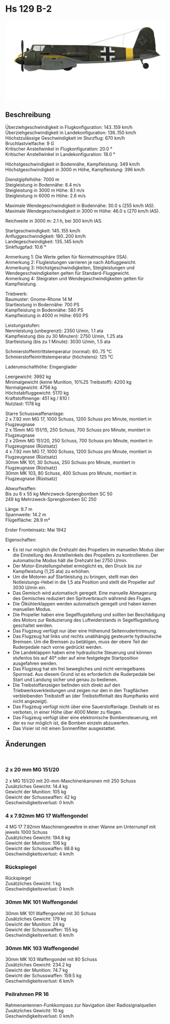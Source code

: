 # Hs 129 B-2  
  
![hs129b2](../images/hs129b2.png)  
  
## Beschreibung  
  
Überziehgeschwindigkeit in Flugkonfiguration: 143..159 km/h  
Überziehgeschwindigkeit in Landekonfiguration: 136..150 km/h  
Höchstzulässige Geschwindigkeit im Sturzflug: 670 km/h  
Bruchlastvielfache: 9 G  
Kritischer Anstellwinkel in Flugkonfiguration: 20.0 °  
Kritischer Anstellwinkel in Landekonfiguration: 18.0 °  
  
Höchstgeschwindigkeit in Bodennähe, Kampfleistung: 349 km/h  
Höchstgeschwindigkeit in 3000 m Höhe, Kampfleistung: 396 km/h  
  
Dienstgipfelhöhe: 7000 m  
Steigleistung in Bodennähe: 8.4 m/s  
Steigleistung in 3000 m Höhe: 8.1 m/s  
Steigleistung in 6000 m Höhe: 2.6 m/s  
  
Maximale Wendegeschwindigkeit in Bodennähe: 30.0 s (255 km/h IAS).  
Maximale Wendegeschwindigkeit in 3000 m Höhe: 46.0 s (270 km/h IAS).  
  
Reichweite in 3000 m: 2.1 h, bei 300 km/h IAS.  
  
Startgeschwindigkeit: 145..155 km/h  
Anfluggeschwindigkeit: 180..200 km/h  
Landegeschwindigkeit: 135..145 km/h  
Sinkflugpfad: 10.6 °  
  
Anmerkung 1: Die Werte gelten für Normatmosphäre (ISA).  
Anmerkung 2: Flugleistungen varrieren je nach Abfluggewicht.  
Anmerkung 3: Höchstgeschwindigkeiten, Steigleistungen und Wendegeschwindigkeiten gelten für Standard-Fluggewicht.  
Anmerkung 4: Steigraten und Wendegeschwindigkeiten gelten für Kampfleistung.  
  
Triebwerk:  
Baumuster: Gnome-Rhone 14 M  
Startleistung in Bodennähe: 700 PS  
Kampfleistung in Bodennähe: 580 PS  
Kampfleistung in 4000 m Höhe: 650 PS  
  
Leistungsstufen:  
Nennleistung (unbegrenzt): 2350 U/min, 1.1 ata  
Kampfleistung (bis zu 30 Minuten): 2750 U/min, 1.25 ata  
Startleistung (bis zu 1 Minute): 3030 U/min, 1.5 ata  
  
Schmierstoffeintrittstemperatur (normal): 60..75 °C  
Schmierstoffeintrittstemperatur (höchstens): 125 °C  
  
Laderumschalthöhe: Einganglader   
  
Leergewicht: 3992 kg  
Minimalgewicht (keine Munition, 10%25 Treibstoff): 4200 kg  
Normalgewicht: 4756 kg  
Höchstabfluggewicht: 5170 kg  
Kraftstoffmenge: 451 kg / 610 l  
Nutzlast: 1178 kg  
  
Starre Schusswaffenanlage:  
2 x 7.92 mm MG 17, 1000 Schuss, 1200 Schuss pro Minute, montiert in Flugzeugnase  
2 x 15mm MG 151/15, 250 Schuss, 700 Schuss pro Minute, montiert in Flugzeugnase  
2 x 20mm MG 151/20, 250 Schuss, 700 Schuss pro Minute, montiert in Flugzeugnase (Rüstsatz)  
4 x 7.92 mm MG 17, 1000 Schuss, 1200 Schuss pro Minute, montiert in Flugzeugnase (Rüstsatz)  
30mm MK 101, 30 Schuss, 250 Schuss pro Minute, montiert in Flugzeugnase (Rüstsatz)  
30mm MK 103, 80 Schuss, 400 Schuss pro Minute, montiert in Flugzeugnase (Rüstsatz)  
  
Abwurfwaffen:  
Bis zu 6 x 55 kg Mehrzweck-Sprengbomben SC 50  
249 kg Mehrzweck-Sprengbomben SC 250  
  
Länge: 9.7 m  
Spannweite: 14.2 m  
Flügelfläche: 28.9 m²  
  
Erster Fronteinsatz: Mai 1942  
  
Eigenschaften:  
- Es ist nur möglich die Drehzahl des Propellers im manuellen Modus über die Einstellung des Anstellwinkels des Propellers zu kontrollieren. Der automatische Modus hält die Drehzahl bei 2750 U/min.  
- Der Motor-Einstellungshebel ermöglicht es, den Druck bis zur Kampfleistung (1,25 ata) zu erhöhen.  
- Um die Motoren auf Startleistung zu bringen, stellt man den Notleistungs-Hebel in die 1,5 ata Position und stellt die Propeller auf 3030 U/min ein.  
- Das Gemisch wird automatisch geregelt. Eine manuelle Abmagerung des Gemisches reduziert den Spritverbrauch während des Fluges.  
- Die Ölkühlerklappen werden automatisch geregelt und haben keinen manuellen Modus.  
- Die Propeller haben eine Segelflugstellung und sollten bei Beschädigung des Motors zur Reduzierung des Luftwiderstands in Segelflugstellung geschaltet werden.  
- Das Flugzeug verfügt nur über eine Höhenund Seitenrudertrimmung.  
- Das Flugzeug hat links und rechts unabhängig gesteuerte hydraulische Bremsen. Um die Bremsen zu betätigen, muss der obere Teil der Ruderpedale nach vorne gedrückt werden.  
- Die Landeklappen haben eine hydraulische Steuerung und können stufenlos bis auf 40° oder auf eine festgelegte Startposition ausgefahren werden.  
- Das Flugzeug hat ein frei bewegliches und nicht verriegelbares Spornrad. Aus diesem Grund ist es erforderlich die Ruderpedale bei Start und Landung sicher und genau zu bedienen.  
- Die Treibstoffanzeigen befinden sich direkt auf den Triebwerksverkleidungen und zeigen nur den in den Tragflächen verbleibenden Treibstoff an (der Treibstoffinhalt des Rumpftanks wird nicht angezeigt).   
- Das Flugzeug verfügt nicht über eine Sauerstoffanlage. Deshalb ist es verboten, in einer Höhe über 4000 Meter zu fliegen.  
- Das Flugzeug verfügt über eine elektronische Bombensteuerung, mit der es nur möglich ist, die Bomben einzeln abzuwerfen.  
- Das Visier ist mit einen Sonnenfilter ausgestattet.  
  
  
## Änderungen  
  ﻿
  
### 2 x 20 mm MG 151/20  
  
2 x MG 151/20 mit 20-mm-Maschinenkanonen mit 250 Schuss  
Zusätzliches Gewicht: 14.4 kg  
Gewicht der Munition: 105 kg  
Gewicht der Schusswaffen: 42 kg  
Geschwindigkeitsverlust: 0 km/h  ﻿
  
### 4 x 7.92mm MG 17 Waffengondel  
  
4 MG 17 7.92mm Maschinengewehre in einer Wanne am Unterrumpf mit jeweils 1000 Schuss  
Zusätzliches Gewicht: 194.8 kg  
Gewicht der Munition: 106 kg  
Gewicht der Schusswaffen: 88.8 kg  
Geschwindigkeitsverlust: 4 km/h  ﻿
  
### Rückspiegel  
  
Rückspiegel  
Zusätzliches Gewicht: 1 kg  
Geschwindigkeitsverlust: 0 km/h  ﻿
  
  
### 30mm MK 101 Waffengondel  
  
30mm MK 101 Waffengondel mit 30 Schuss  
Zusätzliches Gewicht: 179 kg  
Gewicht der Munition: 24 kg  
Gewicht der Schusswaffen: 155 kg  
Geschwindigkeitsverlust: 6 km/h  ﻿
  
### 30mm MK 103 Waffengondel  
  
30mm MK 103 Waffengondel mit 80 Schuss  
Zusätzliches Gewicht: 234.2 kg  
Gewicht der Munition: 74.7 kg  
Gewicht der Schusswaffen: 159.5 kg  
Geschwindigkeitsverlust: 6 km/h  ﻿
  
  
### Peilrahmen PR 16  
  
Rahmenantennen-Funkkompass zur Navigation über Radiosignalquellen  
Zusätzliches Gewicht: 10 kg  
Geschwindigkeitsverlust: 0 km/h  